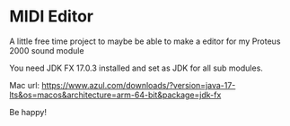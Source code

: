 # MIDI Editor
A little free time project to maybe be able to make a editor for my Proteus 2000 sound module

You need JDK FX 17.0.3 installed and set as JDK for all sub modules.

Mac url: https://www.azul.com/downloads/?version=java-17-lts&os=macos&architecture=arm-64-bit&package=jdk-fx

Be happy!
